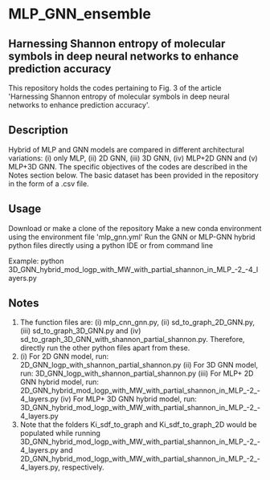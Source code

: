 # MLP_GNN_ensemble

Harnessing Shannon entropy of molecular symbols in deep neural networks to enhance prediction accuracy
------------------------------------------------------------------------------------------------------
This repository holds the codes pertaining to Fig. 3 of the article 'Harnessing Shannon entropy of molecular symbols in deep neural networks to enhance prediction accuracy'.

Description
-----------
Hybrid of MLP and GNN models are compared in different architectural variations: (i) only MLP, (ii) 2D GNN, (iii) 3D GNN, (iv) MLP+2D GNN and (v) MLP+3D GNN. The specific objectives of the codes are described in the Notes section below. The basic dataset has been provided in the repository in the form of a .csv file.

Usage
-----
Download or make a clone of the repository
Make a new conda environment using the environment file 'mlp_gnn.yml'
Run the GNN or MLP-GNN hybrid python files directly using a python IDE or from command line

Example: python 3D_GNN_hybrid_mod_logp_with_MW_with_partial_shannon_in_MLP_-2_-4_layers.py

Notes
-----
1. The function files are: (i) mlp_cnn_gnn.py, (ii) sd_to_graph_2D_GNN.py, (iii) sd_to_graph_3D_GNN.py and (iv) sd_to_graph_3D_GNN_with_shannon_partial_shannon.py. Therefore, directly run the other python files apart from these.
2. (i) For 2D GNN model, run: 2D_GNN_logp_with_shannon_partial_shannon.py (ii) For 3D GNN model, run: 3D_GNN_logp_with_shannon_partial_shannon.py (iii) For MLP+ 2D GNN hybrid model, run: 2D_GNN_hybrid_mod_logp_with_MW_with_partial_shannon_in_MLP_-2_-4_layers.py (iv) For MLP+ 3D GNN hybrid model, run: 3D_GNN_hybrid_mod_logp_with_MW_with_partial_shannon_in_MLP_-2_-4_layers.py
3. Note that the folders Ki_sdf_to_graph and Ki_sdf_to_graph_2D would be populated while running 3D_GNN_hybrid_mod_logp_with_MW_with_partial_shannon_in_MLP_-2_-4_layers.py and 2D_GNN_hybrid_mod_logp_with_MW_with_partial_shannon_in_MLP_-2_-4_layers.py, respectively.
